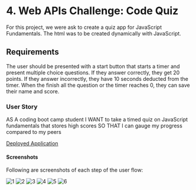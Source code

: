 
# 4. Web APIs Challenge: Code Quiz

For this project, we were ask to create a quiz app for JavaScript Fundamentals. The html was to be created dynamically with JavaScript.

## Requirements
The user should be presented with a start button that starts a timer and present multiple choice questions. If they answer correctly, they get 20 points. If they answer incorrectly, they have 10 seconds deducted from the timer. When the finish all the question or the timer reaches 0, they can save their name and score.

### User Story

AS A coding boot camp student
I WANT to take a timed quiz on JavaScript fundamentals that stores high scores
SO THAT I can gauge my progress compared to my peers

[Deployed Application](https://timweyel.github.io/javascript-fundamentals-quiz)

#### Screenshots

Following are screenshots of each step of the user flow:

![1](https://user-images.githubusercontent.com/11637772/109441446-21b8cf00-79ea-11eb-8640-03feb9f40760.png)
![2](https://user-images.githubusercontent.com/11637772/109441447-21b8cf00-79ea-11eb-9b75-eab24ca0922d.png)
![3](https://user-images.githubusercontent.com/11637772/109441448-22516580-79ea-11eb-8889-3173bf2787e7.png)
![4](https://user-images.githubusercontent.com/11637772/109441442-2087a200-79ea-11eb-8ae5-97d9b7d53542.png)
![5](https://user-images.githubusercontent.com/11637772/109441443-21203880-79ea-11eb-9a2c-4cf6afcc4e2e.png)
![6](https://user-images.githubusercontent.com/11637772/109441445-21203880-79ea-11eb-85a7-6402eb2d4113.png)
